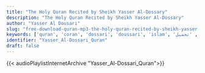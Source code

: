 ```yaml
---
title: "The Holy Quran Recited by Sheikh Yasser Al-Dossary"
description: "The Holy Quran Recited by Sheikh Yasser Al-Dossary"
author: "Yasser Al Dousari"
slug: "free-download-quran-mp3-the-holy-quran-recited-by-sheikh-yasser-al-dossary"
keywords: ['quran', 'coran', 'dossari', 'doussari', 'islam', 'المصحف', 'المرتل', 'للقارئ', 'الشيخ', 'ياسر', 'الدوسري', 'بجودة', 'عالية', 'جدا', 'إسلام', 'تحميل']
identifier: "Yasser_Al-Dossari_Quran"
draft: false
---
```


{{< audioPlaylistInternetArchive "Yasser_Al-Dossari_Quran">}}
